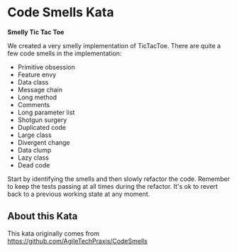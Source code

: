 # Code Smells Kata

**Smelly Tic Tac Toe**

We created a very smelly implementation of TicTacToe. There are quite a few code smells in the implementation: 

* Primitive obsession
* Feature envy
* Data class
* Message chain
* Long method
* Comments
* Long parameter list
* Shotgun surgery
* Duplicated code
* Large class
* Divergent change
* Data clump
* Lazy class
* Dead code

Start by identifying the smells and then slowly refactor the code. Remember to keep the tests passing at all times during the refactor. It's ok to revert back to a previous working state at any moment.

## About this Kata
This kata originally comes from https://github.com/AgileTechPraxis/CodeSmells
